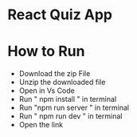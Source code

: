 # React Quiz App

  # How to Run
  - Download the zip File
  - Unzip the downloaded file
  -  Open in Vs Code
  -  Run " npm install " in terminal
  -  Run "npm run server " in terminal
  -  Run " npm run dev " in terminal
  -  Open the link


